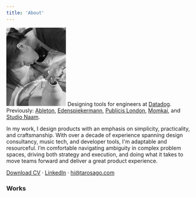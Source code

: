 ```yaml
---
title: 'About'
---
```

![_](trang.png)
Designing tools for engineers at [Datadog](https://datadoghq.com).</br>
Previously: [Ableton](https://www.ableton.com/en/),  [Edenspiekermann](https://www.edenspiekermann.com/eu/), [Publicis London](https://publicislondon.co.uk/), [Momkai](https://www.momkai.com/), and [Studio Naam](https://studionaam.com/). 

In my work, I design products with an emphasis on simplicity, practicality, and craftsmanship. With over a decade of experience spanning design consultancy, music tech, and developer tools, I'm adaptable and resourceful. I’m comfortable navigating ambiguity in complex problem spaces, driving both strategy and execution, and doing what it takes to move teams forward and deliver a great product experience.

[Download CV](https://drive.google.com/file/d/1223drbPsJJY5yhFF3b0VBeE-5e16O9zP/view?usp=sharing) ·
[LinkedIn](https://www.linkedin.com/in/nmtrang29/) ·
hi@tarosago.com
### Works

